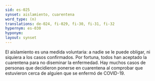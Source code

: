 ```yaml
---
sid: es-025
synset: aislamiento, cuarentena
word_type: (n)
translations: de-024, fi-029, fi-30, fi-31, fi-32
hypernym: es-030
hyponym: 
layout: synset
---
```

El aislamiento es una medida voluntaria: a nadie se le puede obligar, ni siquiera a los casos confirmados. Por fortuna, todos han aceptado la cuarentena para no diseminar la enfermedad. Hay muchos casos de personas que decidieron ponerse en cuarentena al comprobar que estuvieron cerca de alguien que se enfermó de COVID-19.